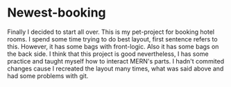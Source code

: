 # Newest-booking
Finally I decided to start all over. This is my pet-project for booking hotel rooms. I spend some time trying to do best layout, first sentence refers to this. However, it has some bags with front-logic. Also it has some bags on the back side. I think that this project is good nevertheless, I has some practice and taught myself how to interact MERN's parts. I hadn't commited changes cause I recreated the layout many times, what was said above and had some problems with git.

